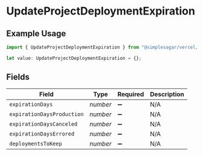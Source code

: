 # UpdateProjectDeploymentExpiration

## Example Usage

```typescript
import { UpdateProjectDeploymentExpiration } from "@simplesagar/vercel/models/updateprojectop.js";

let value: UpdateProjectDeploymentExpiration = {};
```

## Fields

| Field                      | Type                       | Required                   | Description                |
| -------------------------- | -------------------------- | -------------------------- | -------------------------- |
| `expirationDays`           | *number*                   | :heavy_minus_sign:         | N/A                        |
| `expirationDaysProduction` | *number*                   | :heavy_minus_sign:         | N/A                        |
| `expirationDaysCanceled`   | *number*                   | :heavy_minus_sign:         | N/A                        |
| `expirationDaysErrored`    | *number*                   | :heavy_minus_sign:         | N/A                        |
| `deploymentsToKeep`        | *number*                   | :heavy_minus_sign:         | N/A                        |